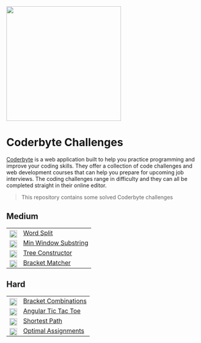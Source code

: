 <img src="https://coderbytestaticimages.s3.amazonaws.com/consumer-v2/nav/coderbyte_logo_digital_multi_light.png" width="300" />

# Coderbyte Challenges
[Coderbyte](https://coderbyte.com/) is a web application built to help you practice programming and improve your coding skills. They offer a collection of code challenges and web development courses that can help you prepare for upcoming job interviews. The coding challenges range in difficulty and they can all be completed straight in their online editor.

> This repository contains some solved Coderbyte challenges

## Medium
<table>
   <tr>
    <td style="vertical-align: middle;display:flex; text-align:right;">
      <div style="position: relative; top: 3px;"><img height="20" src="https://img.shields.io/badge/-MEDIUM-yellow?style=flat-square"/></div>
    </td>
    <td style="vertical-align: middle;"><a href="https://github.com/udede/coderbyte/tree/main/word-split">Word Split</a></td>
  </tr>
  <tr>
    <td style="vertical-align: middle;display:flex; text-align:right;">
      <div style="position: relative; top: 3px;"><img height="20" src="https://img.shields.io/badge/-MEDIUM-yellow?style=flat-square"/></div>
    </td>
    <td style="vertical-align: middle;"><a href="https://github.com/udede/coderbyte/tree/main/min-window-substring">Min Window Substring</a></td>
  </tr>
   <tr>
    <td style="vertical-align: middle;display:flex; text-align:right;">
      <div style="position: relative; top: 3px;"><img height="20" src="https://img.shields.io/badge/-MEDIUM-yellow?style=flat-square"/></div>
    </td>
    <td style="vertical-align: middle;"><a href="https://github.com/udede/coderbyte/tree/main/tree-constructor">Tree Constructor</a></td>
  </tr>
   <tr>
    <td style="vertical-align: middle;display:flex; text-align:right;">
      <div style="position: relative; top: 3px;"><img height="20" src="https://img.shields.io/badge/-MEDIUM-yellow?style=flat-square"/></div>
    </td>
    <td style="vertical-align: middle;"><a href="https://github.com/udede/coderbyte/tree/main/bracket-matcher">Bracket Matcher</a></td>
  </tr>
</table>

## Hard

<table>
  <tr>
    <td style="vertical-align: middle;display:flex; text-align:right;">
      <div style="position: relative; top: 3px; text-align:right;"><img height="20" src="https://img.shields.io/badge/-HARD-red?style=flat-square"/></div>
    </td>
    <td style="vertical-align: middle;"><a href="https://github.com/udede/coderbyte/tree/main/bracket-combinations">Bracket Combinations</a></td>
  </tr>
  <tr>
    <td style="vertical-align: middle;display:flex; text-align:right;">
      <div style="position: relative; top: 3px;"><img height="20" src="https://img.shields.io/badge/-HARD-red?style=flat-square"/></div>
    </td>
    <td style="vertical-align: middle;"><a href="https://github.com/udede/coderbyte/tree/main/angular-tic-tac-toe">Angular Tic Tac Toe</a></td>
  </tr>
   <tr>
    <td style="vertical-align: middle;display:flex; text-align:right;">
      <div style="position: relative; top: 3px;"><img height="20" src="https://img.shields.io/badge/-HARD-red?style=flat-square"/></div>
    </td>
    <td style="vertical-align: middle;"><a href="https://github.com/udede/coderbyte/tree/main/shortest-path">Shortest Path</a></td>
  </tr>
   <tr>
    <td style="vertical-align: middle;display:flex; text-align:right;">
      <div style="position: relative; top: 3px;"><img height="20" src="https://img.shields.io/badge/-HARD-red?style=flat-square"/></div>
    </td>
    <td style="vertical-align: middle;"><a href="https://github.com/udede/coderbyte/tree/main/optimal-assignments">Optimal Assignments</a></td>
  </tr>
</table>
